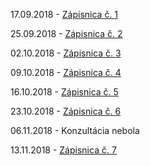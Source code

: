 17.09.2018 - [Zápisnica č. 1](https://xstrbal.github.io/TP/zapisnice/zapisnica1.pdf)

25.09.2018 - [Zápisnica č. 2](https://xstrbal.github.io/TP/zapisnice/zapisnica2.pdf)

02.10.2018 - [Zápisnica č. 3](https://xstrbal.github.io/TP/zapisnice/zapisnica3.pdf)

09.10.2018 - [Zápisnica č. 4](https://xstrbal.github.io/TP/zapisnice/zapisnica4.pdf)

16.10.2018 - [Zápisnica č. 5](https://xstrbal.github.io/TP/zapisnice/zapisnica5.pdf)

23.10.2018 - [Zápisnica č. 6](https://xstrbal.github.io/TP/zapisnice/zapisnica6.pdf)

06.11.2018 - Konzultácia nebola

13.11.2018 - [Zápisnica č. 7](https://xstrbal.github.io/TP/zapisnice/zapisnica6.pdf)
